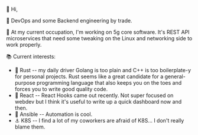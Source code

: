 👋 Hi,

💫 DevOps and some Backend engineering by trade. 

📑 At my current occupation, I'm working on 5g core software. It's REST API microservices that need some tweaking on the Linux and networking side to work properly.   

📚 Current interests:
* 📖 Rust -- my daily driver Golang is too plain and C++ is too boilerplate-y for personal projects. Rust seems like a great candidate for a general-purpose programming language that also keeps you on the toes and forces you to write good quality code.   
* 📘 React -- React Hooks came out recently. Not super focused on webdev but I think it's useful to write up a quick dashboard now and then.   
* 🔧 Ansible -- Automation is cool.   
* ⚓ K8S -- I find a lot of my coworkers are afraid of K8S... I don't really blame them.   
